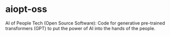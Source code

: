 # aiopt-oss
AI of People Tech (Open Source Software): Code for generative pre-trained transformers (GPT) to put the power of AI into the hands of the people.
